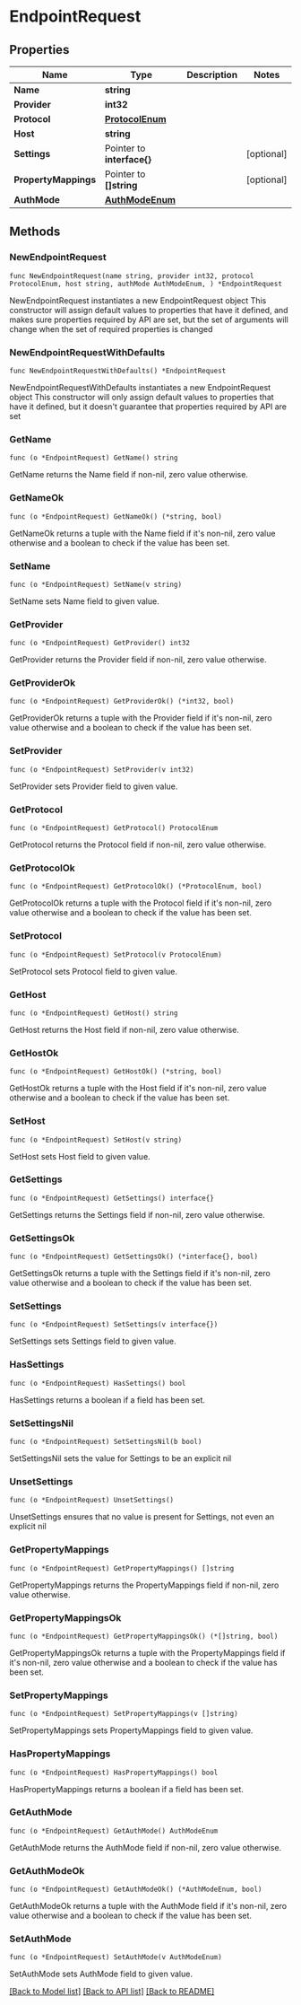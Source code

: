 # EndpointRequest

## Properties

Name | Type | Description | Notes
------------ | ------------- | ------------- | -------------
**Name** | **string** |  | 
**Provider** | **int32** |  | 
**Protocol** | [**ProtocolEnum**](ProtocolEnum.md) |  | 
**Host** | **string** |  | 
**Settings** | Pointer to **interface{}** |  | [optional] 
**PropertyMappings** | Pointer to **[]string** |  | [optional] 
**AuthMode** | [**AuthModeEnum**](AuthModeEnum.md) |  | 

## Methods

### NewEndpointRequest

`func NewEndpointRequest(name string, provider int32, protocol ProtocolEnum, host string, authMode AuthModeEnum, ) *EndpointRequest`

NewEndpointRequest instantiates a new EndpointRequest object
This constructor will assign default values to properties that have it defined,
and makes sure properties required by API are set, but the set of arguments
will change when the set of required properties is changed

### NewEndpointRequestWithDefaults

`func NewEndpointRequestWithDefaults() *EndpointRequest`

NewEndpointRequestWithDefaults instantiates a new EndpointRequest object
This constructor will only assign default values to properties that have it defined,
but it doesn't guarantee that properties required by API are set

### GetName

`func (o *EndpointRequest) GetName() string`

GetName returns the Name field if non-nil, zero value otherwise.

### GetNameOk

`func (o *EndpointRequest) GetNameOk() (*string, bool)`

GetNameOk returns a tuple with the Name field if it's non-nil, zero value otherwise
and a boolean to check if the value has been set.

### SetName

`func (o *EndpointRequest) SetName(v string)`

SetName sets Name field to given value.


### GetProvider

`func (o *EndpointRequest) GetProvider() int32`

GetProvider returns the Provider field if non-nil, zero value otherwise.

### GetProviderOk

`func (o *EndpointRequest) GetProviderOk() (*int32, bool)`

GetProviderOk returns a tuple with the Provider field if it's non-nil, zero value otherwise
and a boolean to check if the value has been set.

### SetProvider

`func (o *EndpointRequest) SetProvider(v int32)`

SetProvider sets Provider field to given value.


### GetProtocol

`func (o *EndpointRequest) GetProtocol() ProtocolEnum`

GetProtocol returns the Protocol field if non-nil, zero value otherwise.

### GetProtocolOk

`func (o *EndpointRequest) GetProtocolOk() (*ProtocolEnum, bool)`

GetProtocolOk returns a tuple with the Protocol field if it's non-nil, zero value otherwise
and a boolean to check if the value has been set.

### SetProtocol

`func (o *EndpointRequest) SetProtocol(v ProtocolEnum)`

SetProtocol sets Protocol field to given value.


### GetHost

`func (o *EndpointRequest) GetHost() string`

GetHost returns the Host field if non-nil, zero value otherwise.

### GetHostOk

`func (o *EndpointRequest) GetHostOk() (*string, bool)`

GetHostOk returns a tuple with the Host field if it's non-nil, zero value otherwise
and a boolean to check if the value has been set.

### SetHost

`func (o *EndpointRequest) SetHost(v string)`

SetHost sets Host field to given value.


### GetSettings

`func (o *EndpointRequest) GetSettings() interface{}`

GetSettings returns the Settings field if non-nil, zero value otherwise.

### GetSettingsOk

`func (o *EndpointRequest) GetSettingsOk() (*interface{}, bool)`

GetSettingsOk returns a tuple with the Settings field if it's non-nil, zero value otherwise
and a boolean to check if the value has been set.

### SetSettings

`func (o *EndpointRequest) SetSettings(v interface{})`

SetSettings sets Settings field to given value.

### HasSettings

`func (o *EndpointRequest) HasSettings() bool`

HasSettings returns a boolean if a field has been set.

### SetSettingsNil

`func (o *EndpointRequest) SetSettingsNil(b bool)`

 SetSettingsNil sets the value for Settings to be an explicit nil

### UnsetSettings
`func (o *EndpointRequest) UnsetSettings()`

UnsetSettings ensures that no value is present for Settings, not even an explicit nil
### GetPropertyMappings

`func (o *EndpointRequest) GetPropertyMappings() []string`

GetPropertyMappings returns the PropertyMappings field if non-nil, zero value otherwise.

### GetPropertyMappingsOk

`func (o *EndpointRequest) GetPropertyMappingsOk() (*[]string, bool)`

GetPropertyMappingsOk returns a tuple with the PropertyMappings field if it's non-nil, zero value otherwise
and a boolean to check if the value has been set.

### SetPropertyMappings

`func (o *EndpointRequest) SetPropertyMappings(v []string)`

SetPropertyMappings sets PropertyMappings field to given value.

### HasPropertyMappings

`func (o *EndpointRequest) HasPropertyMappings() bool`

HasPropertyMappings returns a boolean if a field has been set.

### GetAuthMode

`func (o *EndpointRequest) GetAuthMode() AuthModeEnum`

GetAuthMode returns the AuthMode field if non-nil, zero value otherwise.

### GetAuthModeOk

`func (o *EndpointRequest) GetAuthModeOk() (*AuthModeEnum, bool)`

GetAuthModeOk returns a tuple with the AuthMode field if it's non-nil, zero value otherwise
and a boolean to check if the value has been set.

### SetAuthMode

`func (o *EndpointRequest) SetAuthMode(v AuthModeEnum)`

SetAuthMode sets AuthMode field to given value.



[[Back to Model list]](../README.md#documentation-for-models) [[Back to API list]](../README.md#documentation-for-api-endpoints) [[Back to README]](../README.md)


